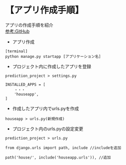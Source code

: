 # 【アプリ作成手順】

アプリの作成手順を紹介
<br>
[参考:GitHub](https://github.com/sea-yassan33/prediction_project/commit/f6390bc58f61179d193107acc5abac1e616f9e68)

- アプリ作成
```
[terminal]
python manage.py startapp [アプリケーション名]
```

- プロジェクト内に作成したアプリを登録
```
prediction_project > settings.py

INSTALLED_APPS = [
    ・・・
	'houseapp',
]
```

- 作成したアプリ内でurls.pyを作成
```
houseapp > urls.py(新規作成)
```

- プロジェクト内のurls.pyの設定変更
```
prediction_project > urls.py

from django.urls import path, include //includeを追加

path('house/', include('houseapp.urls')), //追加
```